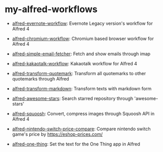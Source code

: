 # my-alfred-workflows

- [alfred-evernote-workflow](https://www.npmjs.com/package/alfred-evernote-workflow): Evernote Legacy version's workflow for Alfred 4

- [alfred-chromium-workflow](https://github.com/jopemachine/alfred-chromium-workflow): Chromium based browser workflow for Alfred 4

- [alfred-simple-email-fetcher](https://www.npmjs.com/package/alfred-simple-email-fetcher): Fetch and show emails through imap

- [alfred-kakaotalk-workflow](https://www.npmjs.com/package/alfred-kakaotalk-workflow): Kakaotalk workflow for Alfred 4

- [alfred-transform-quotemark](https://github.com/jopemachine/alfred-transform-quotemark): Transform all quotemarks to other quotemarks through Alfred

- [alfred-transform-markdown](https://github.com/jopemachine/alfred-transform-markdown): Transform texts with markdown form

- [alfred-awesome-stars](https://github.com/jopemachine/alfred-awesome-stars): Search starred repository through 'awesome-stars'

- [alfred-squoosh](https://github.com/jopemachine/alfred-squoosh): Convert, compress images through Squoosh API in Alfred 4

- [alfred-nintendo-switch-price-compare](https://github.com/jopemachine/alfred-nintendo-switch-price-compare): Compare nintendo switch game's price by https://eshop-prices.com/

- [alfred-one-thing](https://github.com/jopemachine/alfred-one-thing): Set the text for the One Thing app in Alfred
